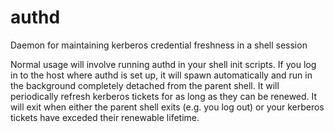 authd
=====

Daemon for maintaining kerberos credential freshness in a shell session

Normal usage will involve running authd in your shell init scripts. If
you log in to the host where authd is set up, it will spawn
automatically and run in the background completely detached from the
parent shell. It will periodically refresh kerberos tickets for as long
as they can be renewed. It will exit when either the parent shell exits
(e.g. you log out) or your kerberos tickets have exceded their renewable
lifetime.

